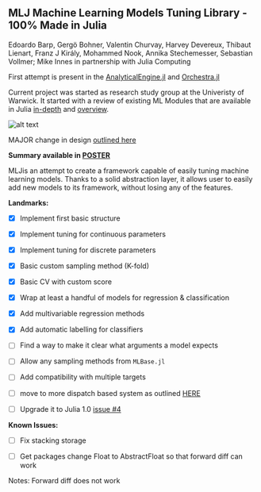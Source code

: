 ## MLJ Machine Learning Models Tuning Library - 100% Made in Julia

Edoardo Barp, Gergö Bohner, Valentin Churvay, Harvey Devereux, Thibaut Lienart, Franz J Király, Mohammed Nook, Annika Stechemesser, Sebastian Vollmer; Mike Innes in partnership with Julia Computing

First attempt is present in the [AnalyticalEngine.jl](https://github.com/tlienart/AnalyticalEngine.jl) and [Orchestra.jl](https://github.com/svs14/Orchestra.jl)


Current project was started as research study group at the Univeristy of Warwick. It started with a review of existing ML Modules that are available in Julia [in-depth](https://github.com/dominusmi/Julia-Machine-Learning-Review/tree/master/Educational) and [overview](https://github.com/dominusmi/Julia-Machine-Learning-Review/tree/master/Package%20Review).

![alt text](../master/material/packages.jpg)

MAJOR change in design [outlined here](https://nbviewer.jupyter.org/github/gbohner/Julia-Machine-Learning-Review/blob/f3482badf1f275e2a98bf7e338d406d399609f37/MLR/TuningDispatch_framework.ipynb)

**Summary available in [POSTER](../master/material/MLJ-JuliaCon2018-poster.pdf)**

MLJis an attempt to create a framework capable of easily tuning machine learning models.
Thanks to a solid abstraction layer, it allows user to easily add new models to its framework,
without losing any of the features.



**Landmarks:**

- [x] Implement first basic structure
- [x] Implement tuning for continuous parameters
- [x] Implement tuning for discrete parameters
- [x] Basic custom sampling method (K-fold)
- [x] Basic CV with custom score
- [x] Wrap at least a handful of models for regression & classification
- [x] Add multivariable regression methods
- [x] Add automatic labelling for classifiers
- [ ] Find a way to make it clear what arguments a model expects
- [ ] Allow any sampling methods from `MLBase.jl`
- [ ] Add compatibility with multiple targets
- [ ] move to more dispatch based system as outlined [HERE](https://nbviewer.jupyter.org/github/gbohner/Julia-Machine-Learning-Review/blob/f3482badf1f275e2a98bf7e338d406d399609f37/MLR/TuningDispatch_framework.ipynb)
- [ ] Upgrade it to Julia 1.0 [issue #4](https://github.com/alan-turing-institute/mlj/issues/4)


**Known Issues:**
- [ ] Fix stacking storage
- [ ] Get packages change Float to AbstractFloat so that forward diff can work


Notes: Forward diff does not work
